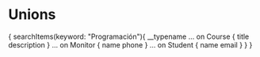# Unions
{
	searchItems(keyword: "Programación"){
    __typename
    ... on Course {
      title
      description
    }
   	... on Monitor {
      name
      phone
    }
    ... on Student {
      name
      email
    }
  }
}